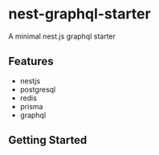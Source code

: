 # nest-graphql-starter

A minimal nest.js graphql starter

## Features

- nestjs
- postgresql
- redis
- prisma
- graphql

## Getting Started
